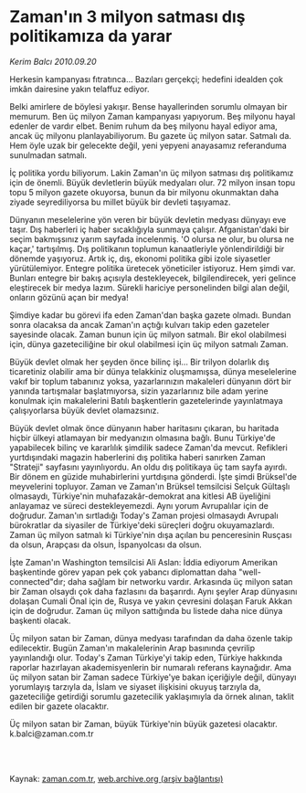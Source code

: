 # Zaman'ın 3 milyon satması  dış politikamıza da yarar

*Kerim Balcı 2010.09.20*

<td class="columnist-detail">
<p>Herkesin kampanyası fıtratınca... Bazıları gerçekçi; hedefini idealden çok imkân dairesine yakın telaffuz ediyor.</p>
<p>
<div id="haberMetinDiv">
<p>Belki amirlere de böylesi yakışır. Bense hayallerinden sorumlu olmayan bir memurum. Ben üç milyon Zaman kampanyası yapıyorum. Beş milyonu hayal edenler de vardır elbet. Benim ruhum da beş milyonu hayal ediyor ama, ancak üç milyonu planlayabiliyorum. Bu gazete üç milyon satar. Satmalı da. Hem öyle uzak bir gelecekte değil, yeni yepyeni anayasamız referanduma sunulmadan satmalı.
<p>İç politika yordu biliyorum. Lakin Zaman'ın üç milyon satması dış politikamız için de önemli. Büyük devletlerin büyük medyaları olur. 72 milyon insan topu topu 5 milyon gazete okuyorsa, bunun da bir milyonu okunmaktan daha ziyade seyrediliyorsa bu millet büyük bir devleti taşıyamaz.
<p>Dünyanın meselelerine yön veren bir büyük devletin medyası dünyayı eve taşır. Dış haberleri iç haber sıcaklığıyla sunmaya çalışır. Afganistan'daki bir seçim bakmışsınız yarım sayfada incelenmiş. 'O olursa ne olur, bu olursa ne kaçar,' tartışılmış. Dış politikanın toplumun kanaatleriyle yönlendirildiği bir dönemde yaşıyoruz. Artık iç, dış, ekonomi politika gibi izole siyasetler yürütülemiyor. Entegre politika üretecek yöneticiler istiyoruz. Hem şimdi var. Bunları entegre bir bakış açısıyla destekleyecek, bilgilendirecek, yeri gelince eleştirecek bir medya lazım. Sürekli hariciye personelinden bilgi alan değil, onların gözünü açan bir medya!
<p>Şimdiye kadar bu görevi ifa eden Zaman'dan başka gazete olmadı. Bundan sonra olacaksa da ancak Zaman'ın açtığı kulvarı takip eden gazeteler sayesinde olacak. Zaman bunun için üç milyon satmalı. Bir ekol olabilmesi için, dünya gazeteciliğine bir okul olabilmesi için üç milyon satmalı Zaman.
<p>Büyük devlet olmak her şeyden önce bilinç işi... Bir trilyon dolarlık dış ticaretiniz olabilir ama bir dünya telakkiniz oluşmamışsa, dünya meselelerine vakıf bir toplum tabanınız yoksa, yazarlarınızın makaleleri dünyanın dört bir yanında tartışmalar başlatmıyorsa, sizin yazarlarınız bile adam yerine konulmak için makalelerini Batılı başkentlerin gazetelerinde yayınlatmaya çalışıyorlarsa büyük devlet olamazsınız.
<p>Büyük devlet olmak önce dünyanın haber haritasını çıkaran, bu haritada hiçbir ülkeyi atlamayan bir medyanızın olmasına bağlı. Bunu Türkiye'de yapabilecek bilinç ve kararlılık şimdilik sadece Zaman'da mevcut. Refikleri yurtdışındaki magazin haberlerini dış politika haberi sanırken Zaman "Strateji" sayfasını yayınlıyordu. An oldu dış politikaya üç tam sayfa ayırdı. Bir dönem en güzide muhabirlerini yurtdışına gönderdi. İşte şimdi Brüksel'de meyvelerini topluyor. Zaman ve Zaman'ın Brüksel temsilcisi Selçuk Gültaşlı olmasaydı, Türkiye'nin muhafazakâr-demokrat ana kitlesi AB üyeliğini anlayamaz ve süreci destekleyemezdi. Aynı yorum Avrupalılar için de doğrudur. Zaman'ın sırtladığı Today's Zaman projesi olmasaydı Avrupalı bürokratlar da siyasiler de Türkiye'deki süreçleri doğru okuyamazlardı. Zaman üç milyon satmalı ki Türkiye'nin dışa açılan bu penceresinin Rusçası da olsun, Arapçası da olsun, İspanyolcası da olsun.
<p>İşte Zaman'ın Washington temsilcisi Ali Aslan: İddia ediyorum Amerikan başkentinde görev yapan pek çok yabancı diplomattan daha "well-connected"dır; daha sağlam bir networku vardır. Arkasında üç milyon satan bir Zaman olsaydı çok daha fazlasını da başarırdı. Aynı şeyler Arap dünyasını dolaşan Cumali Önal için de, Rusya ve yakın çevresini dolaşan Faruk Akkan için de doğrudur. Zaman üç milyon sattığında bu listede daha nice dünya başkenti olacak.
<p>Üç milyon satan bir Zaman, dünya medyası tarafından da daha özenle takip edilecektir. Bugün Zaman'ın makalelerinin Arap basınında çevrilip yayınlandığı olur. Today's Zaman Türkiye'yi takip eden, Türkiye hakkında raporlar hazırlayan akademisyenlerin bir numaralı referans kaynağıdır. Ama üç milyon satan bir Zaman sadece Türkiye'ye bakan içeriğiyle değil, dünyayı yorumlayış tarzıyla da, İslam ve siyaset ilişkisini okuyuş tarzıyla da, gazeteciliğe getirdiği sorumlu gazetecilik yaklaşımıyla da örnek alınan, taklit edilen bir gazete olacaktır.
<p>Üç milyon satan bir Zaman, büyük Türkiye'nin büyük gazetesi olacaktır. k.balci@zaman.com.tr</p></p></p></p></p></p></p></p></p></div>
</p>


<p><br>
		 </br></p></td>

Kaynak: [zaman.com.tr](http://zaman.com.tr/yazar.do?yazino=1029652), [web.archive.org (arşiv bağlantısı)](http://web.archive.org/web/20110421030200/http://www.zaman.com.tr:80/yazar.do?yazino=1029652)
